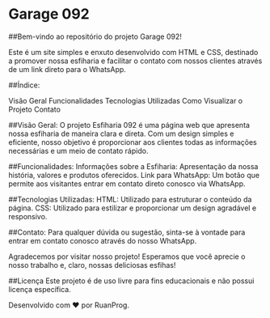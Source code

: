 # Garage 092

##Bem-vindo ao repositório do projeto Garage 092!

Este é um site simples e enxuto desenvolvido com HTML e CSS, destinado a promover nossa esfiharia e facilitar o contato com nossos clientes através de um link direto para o WhatsApp.

##Índice:

Visão Geral
Funcionalidades
Tecnologias Utilizadas
Como Visualizar o Projeto
Contato

##Visão Geral:
O projeto Esfiharia 092 é uma página web que apresenta nossa esfiharia de maneira clara e direta. Com um design simples e eficiente, nosso objetivo é proporcionar aos clientes todas as informações necessárias e um meio de contato rápido.

##Funcionalidades:
Informações sobre a Esfiharia: Apresentação da nossa história, valores e produtos oferecidos.
Link para WhatsApp: Um botão que permite aos visitantes entrar em contato direto conosco via WhatsApp.

##Tecnologias Utilizadas:
HTML: Utilizado para estruturar o conteúdo da página.
CSS: Utilizado para estilizar e proporcionar um design agradável e responsivo.

##Contato:
Para qualquer dúvida ou sugestão, sinta-se à vontade para entrar em contato conosco através do nosso WhatsApp.

Agradecemos por visitar nosso projeto! Esperamos que você aprecie o nosso trabalho e, claro, nossas deliciosas esfihas!

##Licença
Este projeto é de uso livre para fins educacionais e não possui licença específica.

Desenvolvido com ❤️ por RuanProg.
